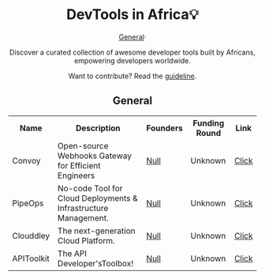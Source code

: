 <!DOCTYPE html>
<html>
<body>
<h1 align="center">DevTools in Africa💡</h1>

<p align="center">
  <a href="#General">General</a>&#183;
</p>

<div align="center">
  <p>Discover a curated collection of awesome developer tools built by Africans, empowering developers worldwide.</p>
</div>

<p align="center">Want to contribute? Read the <a href="CONTRIBUTING.md">guideline</a>.</p>

<!-- General -->

<h2 id="General" align="center">General</h2>

<table align="center">
  <tr>
    <th>Name</th>
    <th>Description</th>
    <th>Founders</th>
    <th>Funding Round</th>
    <th>Link</th>
  </tr>
  <tr>
    <td>Convoy</td>
    <td>Open-source Webhooks Gateway for Efficient Engineers</td>
    <td><a href="https://github.com/bregman-arie">Null</a></td>
    <td>Unknown</td>
    <td><a href="https://getconvoy.io/">Click</a></td>
  </tr>
  <tr>
    <td>PipeOps</td>
    <td>No-code Tool for Cloud Deployments & Infrastructure Management.</td>
    <td><a href="https://github.com/bregman-arie">Null</a></td>
    <td>Unknown</td>
    <td><a href="https://pipeops.io/">Click</a></td>
  </tr>
  <tr>
    <td>Clouddley</td>
    <td>The next-generation Cloud Platform.</td>
    <td><a href="https://github.com/bregman-arie">Null</a></td>
    <td>Unknown</td>
    <td><a href="https://getconvoy.io/">Click</a></td>
  </tr>
  <tr>
    <td>APIToolkit</td>
    <td>The API Developer'sToolbox!</td>
    <td><a href="https://github.com/bregman-arie">Null</a></td>
    <td>Unknown</td>
    <td><a href="https://APIToolkit.io/">Click</a></td>
  </tr>
</table>

</body>
</html>
